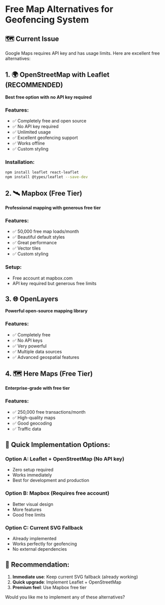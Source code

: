 # Free Map Alternatives for Geofencing System

## 🗺️ Current Issue
Google Maps requires API key and has usage limits. Here are excellent free alternatives:

## 1. 🌍 OpenStreetMap with Leaflet (RECOMMENDED)
**Best free option with no API key required**

### Features:
- ✅ Completely free and open source
- ✅ No API key required
- ✅ Unlimited usage
- ✅ Excellent geofencing support
- ✅ Works offline
- ✅ Custom styling

### Installation:
```bash
npm install leaflet react-leaflet
npm install @types/leaflet --save-dev
```

## 2. 🛰️ Mapbox (Free Tier)
**Professional mapping with generous free tier**

### Features:
- ✅ 50,000 free map loads/month
- ✅ Beautiful default styles
- ✅ Great performance
- ✅ Vector tiles
- ✅ Custom styling

### Setup:
- Free account at mapbox.com
- API key required but generous free limits

## 3. 🌐 OpenLayers
**Powerful open-source mapping library**

### Features:
- ✅ Completely free
- ✅ No API keys
- ✅ Very powerful
- ✅ Multiple data sources
- ✅ Advanced geospatial features

## 4. 🗺️ Here Maps (Free Tier)
**Enterprise-grade with free tier**

### Features:
- ✅ 250,000 free transactions/month
- ✅ High-quality maps
- ✅ Good geocoding
- ✅ Traffic data

## 🚀 Quick Implementation Options:

### Option A: Leaflet + OpenStreetMap (No API key)
- Zero setup required
- Works immediately
- Best for development and production

### Option B: Mapbox (Requires free account)
- Better visual design
- More features
- Good free limits

### Option C: Current SVG Fallback
- Already implemented
- Works perfectly for geofencing
- No external dependencies

## 📝 Recommendation:
1. **Immediate use**: Keep current SVG fallback (already working)
2. **Quick upgrade**: Implement Leaflet + OpenStreetMap
3. **Premium feel**: Use Mapbox free tier

Would you like me to implement any of these alternatives?